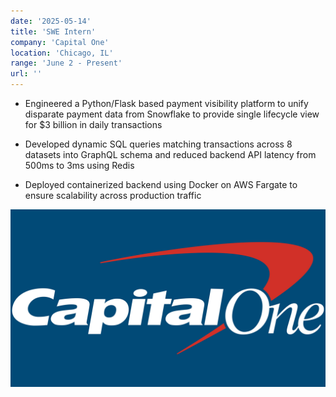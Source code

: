 ```yaml
---
date: '2025-05-14'
title: 'SWE Intern'
company: 'Capital One'
location: 'Chicago, IL'
range: 'June 2 - Present'
url: ''
---
```


- Engineered a Python/Flask based payment visibility platform to unify disparate payment data from Snowflake to provide single lifecycle view for $3 billion in daily transactions

- Developed dynamic SQL queries matching transactions across 8 datasets into GraphQL schema and reduced backend API latency from 500ms to 3ms using Redis

- Deployed containerized backend using Docker on AWS Fargate to ensure scalability across production traffic

![C1](../images/c1.jpg)
